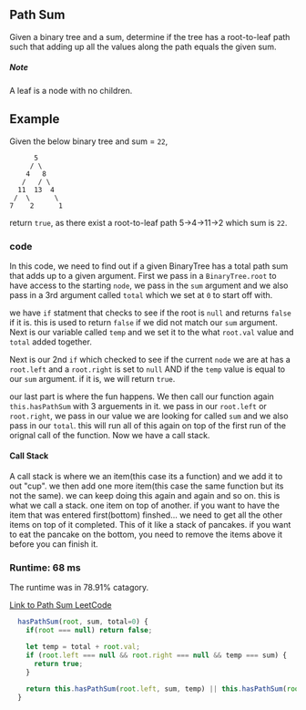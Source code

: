 ## Path Sum

Given a binary tree and a sum, determine if the tree has a root-to-leaf path such that adding up all the values along the path equals the given sum.

##### Note
 A leaf is a node with no children.

## Example

Given the below binary tree and sum = `22`,
```
      5
     / \
    4   8
   /   / \
  11  13  4
 /  \      \
7    2      1
```
return `true`, as there exist a root-to-leaf path 5->4->11->2 which sum is `22`.

### code

In this code, we need to find out if a given BinaryTree has a total path sum that adds up to a given argument. First we pass in a `BinaryTree.root` to have access to the starting `node`, we pass in the `sum` argument and we also pass in a 3rd argument called `total` which we set at `0` to start off with.

we have `if` statment that checks to see if the root is `null` and returns `false` if it is. this is used to return `false` if we did not match our `sum` argument.  Next is our variable called `temp` and we set it to the what `root.val` value and `total` added together.

Next is our 2nd `if` which checked to see if the current `node` we are at has a `root.left` and a `root.right` is set to `null` AND if the `temp` value is equal to our `sum` argument. if it is, we will return `true`.

our last part is where the fun happens.  We then call our function again `this.hasPathSum` with 3 arguements in it. we pass in our `root.left` or `root.right`, we pass in our value we are looking for called `sum` and we also pass in our `total`. this will run all of this again on top of the first run of the orignal call of the function. Now we have a call stack.

#### Call Stack

A call stack is where we an item(this case its a function) and we add it to out "cup". we then add one more item(this case the same function but its not the same). we can keep doing this again and again and so on. this is what we call a stack. one item on top of another. if you want to have the item that was entered first(bottom) finshed... we need to get all the other items on top of it completed. This of it like a stack of pancakes. if you want to eat the pancake on the bottom, you need to remove the items above it before you can finish it.

### Runtime: 68 ms
The runtime was in 78.91% catagory.


[Link to Path Sum LeetCode](https://leetcode.com/problems/path-sum/description/)

```javascript
  hasPathSum(root, sum, total=0) {
    if(root === null) return false;

    let temp = total + root.val;
    if (root.left === null && root.right === null && temp === sum) {
      return true;
    }

    return this.hasPathSum(root.left, sum, temp) || this.hasPathSum(root.right, sum, temp);
  }
  ```
